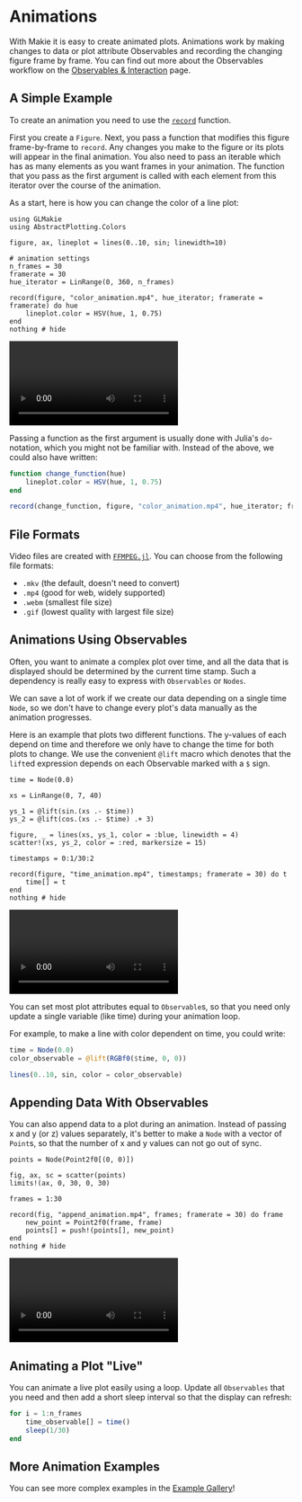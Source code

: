 # Animations

With Makie it is easy to create animated plots.
Animations work by making changes to data or plot attribute Observables and recording the changing figure frame by frame.
You can find out more about the Observables workflow on the [Observables & Interaction](@ref) page.


## A Simple Example

To create an animation you need to use the [`record`](@ref) function.

First you create a `Figure`. Next, you pass a function that modifies this figure frame-by-frame to `record`.
Any changes you make to the figure or its plots will appear in the final animation.
You also need to pass an iterable which has as many elements as you want frames in your animation.
The function that you pass as the first argument is called with each element from this iterator
over the course of the animation.

As a start, here is how you can change the color of a line plot:

```@example 1
using GLMakie
using AbstractPlotting.Colors

figure, ax, lineplot = lines(0..10, sin; linewidth=10)

# animation settings
n_frames = 30
framerate = 30
hue_iterator = LinRange(0, 360, n_frames)

record(figure, "color_animation.mp4", hue_iterator; framerate = framerate) do hue
    lineplot.color = HSV(hue, 1, 0.75)
end
nothing # hide
```
![color animation](color_animation.mp4)

Passing a function as the first argument is usually done with Julia's `do`-notation, which you might not be familiar with.
Instead of the above, we could also have written:

```julia
function change_function(hue)
    lineplot.color = HSV(hue, 1, 0.75)
end

record(change_function, figure, "color_animation.mp4", hue_iterator; framerate = framerate)
```


## File Formats

Video files are created with [`FFMPEG.jl`](https://github.com/JuliaIO/FFMPEG.jl).
You can choose from the following file formats:

- `.mkv` (the default, doesn't need to convert)
- `.mp4` (good for web, widely supported)
- `.webm` (smallest file size)
- `.gif` (lowest quality with largest file size)


## Animations Using Observables

Often, you want to animate a complex plot over time, and all the data that is displayed should be determined by the current time stamp.
Such a dependency is really easy to express with `Observables` or `Nodes`.

We can save a lot of work if we create our data depending on a single time `Node`, so we don't have to change every plot's data manually as the animation progresses.

Here is an example that plots two different functions.
The y-values of each depend on time and therefore we only have to change the time for both plots to change.
We use the convenient `@lift` macro which denotes that the `lift`ed expression depends on each Observable marked with a `$` sign.

```@example 1
time = Node(0.0)

xs = LinRange(0, 7, 40)

ys_1 = @lift(sin.(xs .- $time))
ys_2 = @lift(cos.(xs .- $time) .+ 3)

figure, _ = lines(xs, ys_1, color = :blue, linewidth = 4)
scatter!(xs, ys_2, color = :red, markersize = 15)

timestamps = 0:1/30:2

record(figure, "time_animation.mp4", timestamps; framerate = 30) do t
    time[] = t
end
nothing # hide
```

![time animation](time_animation.mp4)

You can set most plot attributes equal to `Observable`s, so that you need only update
a single variable (like time) during your animation loop.

For example, to make a line with color dependent on time, you could write:

```julia
time = Node(0.0)
color_observable = @lift(RGBf0($time, 0, 0))

lines(0..10, sin, color = color_observable)
```

## Appending Data With Observables

You can also append data to a plot during an animation.
Instead of passing x and y (or z) values separately,
it's better to make a `Node` with a vector of `Point`s,
so that the number of x and y values can not go out of sync.

```@example 1
points = Node(Point2f0[(0, 0)])

fig, ax, sc = scatter(points)
limits!(ax, 0, 30, 0, 30)

frames = 1:30

record(fig, "append_animation.mp4", frames; framerate = 30) do frame
    new_point = Point2f0(frame, frame)
    points[] = push!(points[], new_point)
end
nothing # hide
```

![append animation](append_animation.mp4)

## Animating a Plot "Live"

You can animate a live plot easily using a loop. 
Update all `Observables` that you need and then add a short sleep interval so that the display can refresh:

```julia
for i = 1:n_frames
    time_observable[] = time()
    sleep(1/30)
end
```


## More Animation Examples

You can see more complex examples in the [Example Gallery](http://juliaplots.org/MakieReferenceImages/gallery/index.html)!
